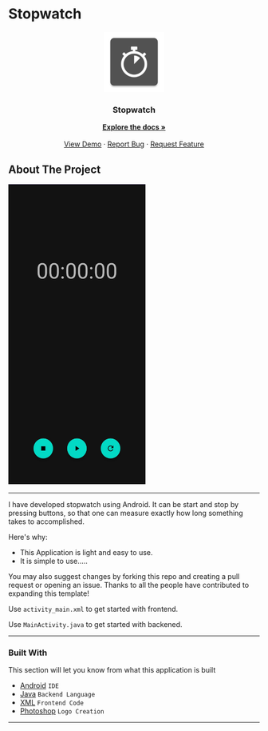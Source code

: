 # Stopwatch

<div align="center">
  <a href="https://github.com/Aayushi2307/Stopwatch">
    <img src="logo.png" alt="Logo" width="120" height="120">
  </a>

  <h3 align="center">Stopwatch</h3>

  <p align="center"> 
    <a href="https://github.com/Aayushi2307/Stopwatch"><strong>Explore the docs »</strong></a>
    <br />
    <br />
    <a href="https://github.com/Aayushi2307/Stopwatch">View Demo</a>
    ·
    <a href="https://github.com/Aayushi2307/Stopwatch/issues">Report Bug</a>
    ·
    <a href="https://github.com/Aayushi2307/Stopwatch/issues">Request Feature</a>
  </p>
</div>

<!-- ABOUT THE PROJECT -->
## About The Project

<a href="calculator_ui.jpg">
    <img src="stopwatch_ui.jpg" alt="Logo" width="275" height="600">
</a>

<hr>

I have developed stopwatch using Android. It can be start and stop by pressing buttons, so that one can measure exactly how long something takes to accomplished.

Here's why:
* This Application is light and easy to use.
* It is simple to use.....

You may also suggest changes by forking this repo and creating a pull request or opening an issue. Thanks to all the people have contributed to expanding this template!

Use `activity_main.xml` to get started with frontend.

Use `MainActivity.java` to get started with backened.

<hr>

### Built With

This section will let you know from what this application is built

* [Android](https://developer.android.com/studio) `IDE`
* [Java](https://www.java.com/en/) `Backend Language`
* [XML](https://www.xml.com/) `Frontend Code`
* [Photoshop](https://www.adobe.com/in/products/photoshop.html) `Logo Creation`


<hr>
